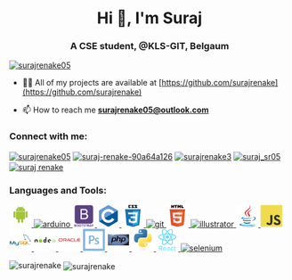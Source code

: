 <h1 align="center">Hi 👋, I'm Suraj</h1>
<h3 align="center">A CSE student, @KLS-GIT, Belgaum</h3>

<p align="left"> <a href="https://twitter.com/surajrenake05" target="blank"><img src="https://img.shields.io/twitter/follow/surajrenake05?logo=twitter&style=for-the-badge" alt="surajrenake05" /></a> </p>

- 👨‍💻 All of my projects are available at [https://github.com/surajrenake](https://github.com/surajrenake)

- 📫 How to reach me **surajrenake05@outlook.com**

<h3 align="left">Connect with me:</h3>
<p align="left">
<a href="https://twitter.com/surajrenake05" target="blank"><img align="center" src="https://seeklogo.com/images/T/twitter-logo-A84FE9258E-seeklogo.com.png" alt="surajrenake05" height="30" width="40" /></a>
<a href="https://linkedin.com/in/suraj-renake-90a64a126" target="blank"><img align="center" src="https://www.logo.wine/a/logo/LinkedIn/LinkedIn-Logo.wine.svg" alt="suraj-renake-90a64a126" height="30" width="40" /></a>
<a href="https://fb.com/surajrenake3" target="blank"><img align="center" src="https://iconape.com/wp-content/files/yd/117914/svg/Facebook_f_logo__2019_.svg" alt="surajrenake3" height="30" width="40" /></a>
<a href="https://instagram.com/suraj_sr05" target="blank"><img align="center" src="https://upload.wikimedia.org/wikipedia/commons/thumb/9/96/Instagram.svg/1200px-Instagram.svg.png" alt="suraj_sr05" height="30" width="40" /></a>
<a href="https://www.youtube.com/channel/UC5IUVc1UQjaLWm0TOrRvHMQ" target="blank"><img align="center" src="https://upload.wikimedia.org/wikipedia/commons/thumb/b/b8/YouTube_Logo_2017.svg/1280px-YouTube_Logo_2017.svg.png" alt="suraj renake" height="30" width="40" /></a>
</p>

<h3 align="left">Languages and Tools:</h3>
<p align="left"> <a href="https://developer.android.com" target="_blank"> <img src="https://raw.githubusercontent.com/devicons/devicon/master/icons/android/android-original-wordmark.svg" alt="android" width="40" height="40"/> </a> <a href="https://www.arduino.cc/" target="_blank"> <img src="https://cdn.worldvectorlogo.com/logos/arduino-1.svg" alt="arduino" width="40" height="40"/> </a> <a href="https://getbootstrap.com" target="_blank"> <img src="https://raw.githubusercontent.com/devicons/devicon/master/icons/bootstrap/bootstrap-plain-wordmark.svg" alt="bootstrap" width="40" height="40"/> </a> <a href="https://www.cprogramming.com/" target="_blank"> <img src="https://raw.githubusercontent.com/devicons/devicon/master/icons/c/c-original.svg" alt="c" width="40" height="40"/> </a> <a href="https://www.w3schools.com/css/" target="_blank"> <img src="https://raw.githubusercontent.com/devicons/devicon/master/icons/css3/css3-original-wordmark.svg" alt="css3" width="40" height="40"/> </a> <a href="https://git-scm.com/" target="_blank"> <img src="https://www.vectorlogo.zone/logos/git-scm/git-scm-icon.svg" alt="git" width="40" height="40"/> </a> <a href="https://www.w3.org/html/" target="_blank"> <img src="https://raw.githubusercontent.com/devicons/devicon/master/icons/html5/html5-original-wordmark.svg" alt="html5" width="40" height="40"/> </a> <a href="https://www.adobe.com/in/products/illustrator.html" target="_blank"> <img src="https://www.vectorlogo.zone/logos/adobe_illustrator/adobe_illustrator-icon.svg" alt="illustrator" width="40" height="40"/> </a> <a href="https://www.java.com" target="_blank"> <img src="https://raw.githubusercontent.com/devicons/devicon/master/icons/java/java-original.svg" alt="java" width="40" height="40"/> </a> <a href="https://developer.mozilla.org/en-US/docs/Web/JavaScript" target="_blank"> <img src="https://raw.githubusercontent.com/devicons/devicon/master/icons/javascript/javascript-original.svg" alt="javascript" width="40" height="40"/> </a> <a href="https://www.mysql.com/" target="_blank"> <img src="https://raw.githubusercontent.com/devicons/devicon/master/icons/mysql/mysql-original-wordmark.svg" alt="mysql" width="40" height="40"/> </a> <a href="https://nodejs.org" target="_blank"> <img src="https://raw.githubusercontent.com/devicons/devicon/master/icons/nodejs/nodejs-original-wordmark.svg" alt="nodejs" width="40" height="40"/> </a> <a href="https://www.oracle.com/" target="_blank"> <img src="https://raw.githubusercontent.com/devicons/devicon/master/icons/oracle/oracle-original.svg" alt="oracle" width="40" height="40"/> </a> <a href="https://www.photoshop.com/en" target="_blank"> <img src="https://raw.githubusercontent.com/devicons/devicon/master/icons/photoshop/photoshop-line.svg" alt="photoshop" width="40" height="40"/> </a> <a href="https://www.php.net" target="_blank"> <img src="https://raw.githubusercontent.com/devicons/devicon/master/icons/php/php-original.svg" alt="php" width="40" height="40"/> </a> <a href="https://www.python.org" target="_blank"> <img src="https://raw.githubusercontent.com/devicons/devicon/master/icons/python/python-original.svg" alt="python" width="40" height="40"/> </a> <a href="https://reactjs.org/" target="_blank"> <img src="https://raw.githubusercontent.com/devicons/devicon/master/icons/react/react-original-wordmark.svg" alt="react" width="40" height="40"/> </a> <a href="https://www.selenium.dev" target="_blank"> <img src="https://raw.githubusercontent.com/detain/svg-logos/780f25886640cef088af994181646db2f6b1a3f8/svg/selenium-logo.svg" alt="selenium" width="40" height="40"/> </a> </p>

<p><img align="left" src="https://github-readme-stats.vercel.app/api/top-langs?username=surajrenake&show_icons=true&locale=en&layout=compact" alt="surajrenake" /></p>

<p>&nbsp;<img align="center" src="https://github-readme-stats.vercel.app/api?username=surajrenake&show_icons=true&locale=en" alt="surajrenake" /></p>
